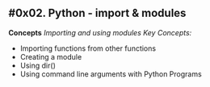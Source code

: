 #0x02. Python - import & modules
---
**Concepts**
*Importing and using modules*
*Key Concepts:*
- Importing functions from other functions
- Creating a module
- Using dir()
- Using command line arguments with Python Programs
